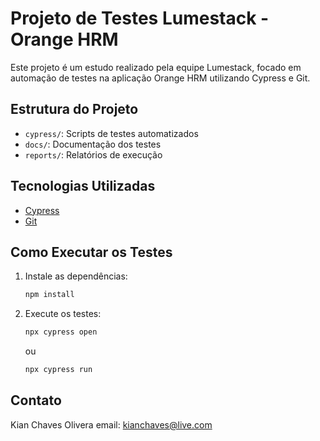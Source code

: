 # Projeto de Testes Lumestack - Orange HRM

Este projeto é um estudo realizado pela equipe Lumestack, focado em automação de testes na aplicação Orange HRM utilizando Cypress e Git.

## Estrutura do Projeto

- `cypress/`: Scripts de testes automatizados
- `docs/`: Documentação dos testes
- `reports/`: Relatórios de execução

## Tecnologias Utilizadas

- [Cypress](https://www.cypress.io/)
- [Git](https://git-scm.com/)

## Como Executar os Testes

1. Instale as dependências:
   ```bash
   npm install
   ```
2. Execute os testes:
   ```bash
   npx cypress open
   ```
   ou
   ```bash
   npx cypress run
   ```

## Contato

Kian Chaves Olivera
email: kianchaves@live.com
